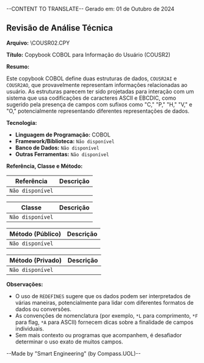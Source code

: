 --CONTENT TO TRANSLATE--
Gerado em: 01 de Outubro de 2024

## Revisão de Análise Técnica

**Arquivo:**  \COUSR02.CPY

**Título:**  Copybook COBOL para Informação do Usuário (COUSR2)

**Resumo:** 

Este copybook COBOL define duas estruturas de dados, `COUSR2AI` e `COUSR2AO`, que provavelmente representam informações relacionadas ao usuário. As estruturas parecem ter sido projetadas para interação com um sistema que usa codificações de caracteres ASCII e EBCDIC, como sugerido pela presença de campos com sufixos como "C," "P," "H," "V," e "O," potencialmente representando diferentes representações de dados.

**Tecnologia:**

* **Linguagem de Programação:** COBOL
* **Framework/Biblioteca:** `Não disponível`
* **Banco de Dados:** `Não disponível`
* **Outras Ferramentas:** `Não disponível`

**Referência, Classe e Método:**

| Referência | Descrição |
|---|---|
| `Não disponível` |  |

| Classe | Descrição |
|---|---|
| `Não disponível` |  |

| Método (Público) | Descrição |
|---|---|
| `Não disponível` |  |

| Método (Privado) | Descrição |
|---|---|
| `Não disponível` |  |

 **Observações:**
* O uso de `REDEFINES` sugere que os dados podem ser interpretados de várias maneiras, potencialmente para lidar com diferentes formatos de dados ou conversões.
* As convenções de nomenclatura (por exemplo, `*L` para comprimento, `*F` para flag, `*A` para ASCII) fornecem dicas sobre a finalidade de campos individuais.
* Sem mais contexto ou programas que acompanhem, é desafiador determinar o uso exato de muitos campos.

--Made by "Smart Engineering" (by Compass.UOL)--